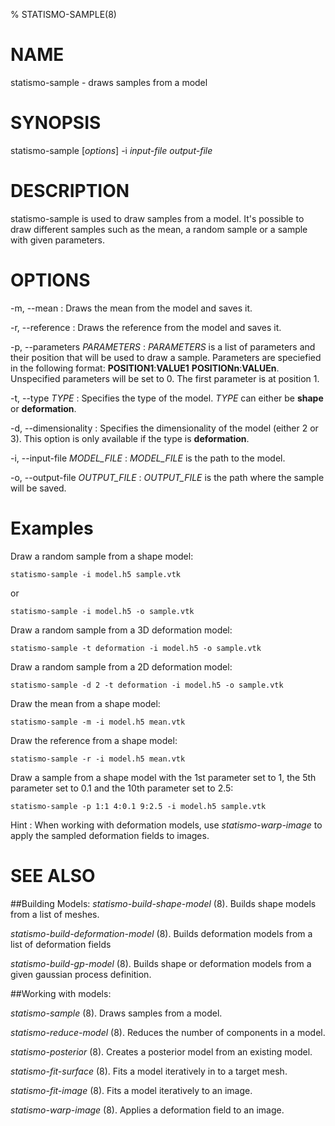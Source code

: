 % STATISMO-SAMPLE(8)

# NAME

statismo-sample - draws samples from a model

# SYNOPSIS

statismo-sample [*options*] -i *input-file* *output-file*

# DESCRIPTION

statismo-sample is used to draw samples from a model. It's possible to draw different samples such as the mean, a random sample or a sample with given parameters.

# OPTIONS

-m, \--mean 
:	Draws the mean from the model and saves it.

-r, \--reference 
:	Draws the reference from the model and saves it.

-p, \--parameters *PARAMETERS*
:	*PARAMETERS* is a list of parameters and their position that will be used to draw a sample. Parameters are speciefied in the following format: **POSITION1**:**VALUE1** **POSITIONn**:**VALUEn**. Unspecified parameters will be set to 0. The first parameter is at position 1.

-t, \--type *TYPE*
:	Specifies the type of the model. *TYPE* can either be **shape** or **deformation**.

-d, \--dimensionality 
:	Specifies the dimensionality of the model (either 2 or 3). This option is only available if the type is **deformation**.

-i, \--input-file *MODEL_FILE*
:	*MODEL_FILE* is the path to the model.

-o, \--output-file *OUTPUT_FILE*
:	*OUTPUT_FILE* is the path where the sample will be saved.




 
# Examples 
Draw a random sample from a shape model:

    statismo-sample -i model.h5 sample.vtk

or

    statismo-sample -i model.h5 -o sample.vtk

Draw a random sample from a 3D deformation model:

    statismo-sample -t deformation -i model.h5 -o sample.vtk
	
Draw a random sample from a 2D deformation model:

    statismo-sample -d 2 -t deformation -i model.h5 -o sample.vtk

Draw the mean from a shape model:

    statismo-sample -m -i model.h5 mean.vtk
	
Draw the reference from a shape model:

    statismo-sample -r -i model.h5 mean.vtk

Draw a sample from a shape model with the 1st parameter set to 1, the 5th parameter set to 0.1 and the 10th parameter set to 2.5:

    statismo-sample -p 1:1 4:0.1 9:2.5 -i model.h5 sample.vtk

Hint
:	When working with deformation models, use *statismo-warp-image* to apply the sampled deformation fields to images.

# SEE ALSO

##Building Models:
*statismo-build-shape-model* (8).
Builds shape models from a list of meshes.

*statismo-build-deformation-model* (8).
Builds deformation models from a list of deformation fields

*statismo-build-gp-model* (8).
Builds shape or deformation models from a given gaussian process definition.

##Working with models:

*statismo-sample* (8).
Draws samples from a model.

*statismo-reduce-model* (8).
Reduces the number of components in a model.

*statismo-posterior* (8).
Creates a posterior model from an existing model.

*statismo-fit-surface* (8).
Fits a model iteratively in to a target mesh.

*statismo-fit-image* (8).
Fits a model iteratively to an image.

*statismo-warp-image* (8).
Applies a deformation field to an image.

